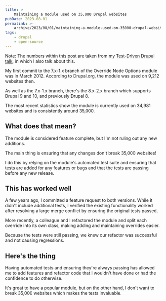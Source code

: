 ```yaml
---
title: >
    Maintaining a module used on 35,000 Drupal websites
pubDate: 2023-08-01
permalink: >-
    archive/2023/08/01/maintaining-a-module-used-on-35000-drupal-websites
tags:
    - drupal
    - open-source
---
```


Note: The numbers within this post are taken from my [Test-Driven Drupal talk](https://www.oliverdavies.uk/presentations/tdd-test-driven-drupal), in which I also talk about this.

My first commit to the 7.x-1.x branch of the Override Node Options module was in March 2012. According to Drupal.org, the module was used on 9,212 websites then.

As well as the 7.x-1.x branch, there's the 8.x-2.x branch which supports Drupal 9 and 10, and previously Drupal 8.

The most recent statistics show the module is currently used on 34,981 websites and is consistently around 35,000.

## What does that mean?

The module is considered feature complete, but I'm not ruling out any new additions.

The main thing is ensuring that any changes don't break 35,000 websites!

I do this by relying on the module's automated test suite and ensuring that tests are added for any features or bugs and that the tests are passing before any new release.

## This has worked well

A few years ago, I committed a feature request to both versions. While it didn't include additional tests, I verified the existing functionality worked after resolving a large merge conflict by ensuring the original tests passed.

More recently, a colleague and I refactored the module and split each override into its own class, making adding and maintaining overrides easier.

Because the tests were still passing, we knew our refactor was successful and not causing regressions.

## Here's the thing

Having automated tests and ensuring they're always passing has allowed me to add features and refactor code that I wouldn't have done or had the confidence to do otherwise.

It's great to have a popular module, but on the other hand, I don't want to break 35,000 websites which makes the tests invaluable.
